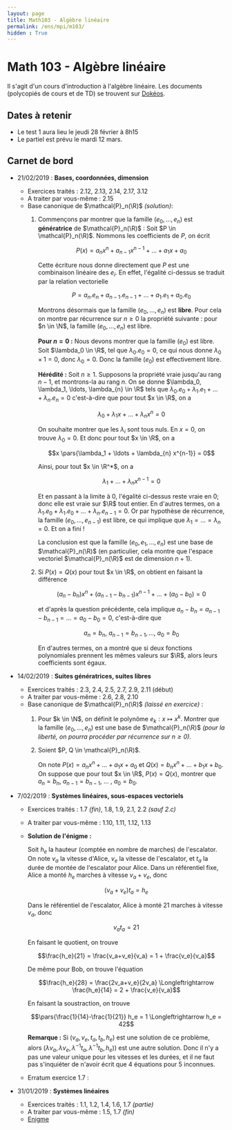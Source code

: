 ```yaml
---
layout: page
title: Math103 - Algèbre linéaire
permalink: /ens/mpi/m103/
hidden : True
---
```



# Math 103 - Algèbre linéaire

Il s'agit d'un cours d'introduction à l'algèbre linéaire. Les documents (polycopiés de cours et de TD) se trouvent sur [Dokéos](http://formation.u-psud.fr).

## Dates à retenir

* Le test 1 aura lieu le jeudi 28 février à 8h15
* Le partiel est prévu le mardi 12 mars.

## Carnet de bord
- <span class="date">21/02/2019 :</span> **Bases, coordonnées, dimension**
	* Exercices traités : 2.12, 2.13, 2.14, 2.17, 3.12
	* A traiter par vous-même : 2.15
	* Base canonique de $\mathcal{P}_n(\R)$ *(solution)*:
		1. Commençons par montrer que la famille $(e_0, \ldots, e_n)$ est **génératrice** de $\mathcal{P}_n(\R)$ : Soit $P \in \mathcal{P}_n(\R)$. Nommons les coefficients de $P$, on écrit
			
			$$P(x) = a_n x^n + a_{n-1} x^{n-1} + \ldots + a_1 x + a_0$$
			
			Cette écriture nous donne directement que $P$ est une combinaison linéaire des $e_i$. En effet, l'égalité ci-dessus se traduit par la relation vectorielle
			
			$$P = a_n . e_n + a_{n-1} . e_{n-1} + \ldots + a_1 . e_1 + a_0 . e_0$$
			
			Montrons désormais que la famille $(e_0, \ldots, e_n)$ est **libre**. Pour cela on montre par récurrence sur $n \ge 0$ la propriété suivante : pour $n \in \N$, la famille $(e_0, \ldots, e_n)$ est libre.
			
			**Pour $n = 0$ :** Nous devons montrer que la famille $(e_0)$ est libre. Soit $\lambda_0 \in \R$, tel que $\lambda_0 . e_0 = 0$, ce qui nous donne $\lambda_0 \times 1 = 0$, donc $\lambda_0 = 0$. Donc la famille $(e_0)$ est effectivement libre.
			
			**Hérédité :** Soit $n \ge 1$. Supposons la propriété vraie jusqu'au rang $n-1$, et montrons-la au rang $n$. On se donne $\lambda_0, \lambda_1, \ldots, \lambda_{n} \in \R$ tels que 
			$\lambda_0 . e_0 + \lambda_1 . e_1 + \ldots + \lambda_{n}.e_{n} = 0$
			c'est-à-dire que pour tout $x \in \R$, on a
			
			$$\lambda_0  + \lambda_1 x + \ldots + \lambda_{n} x^n = 0$$
			
			On souhaite montrer que les $\lambda_i$ sont tous nuls. En $x=0$, on trouve $\lambda_0 = 0$. Et donc pour tout $x \in \R$, on a
			
			$$x \pars{\lambda_1 + \ldots + \lambda_{n} x^{n-1}} = 0$$
			
			Ainsi, pour tout $x \in \R^*$, on a
			
			$$\lambda_1 + \ldots + \lambda_{n} x^{n-1} = 0$$
			
			Et en passant à la limite à $0$, l'égalité ci-dessus reste vraie en $0$; donc elle est vraie sur $\R$ tout entier. En d'autres termes, on a $\lambda_1 . e_0 + \lambda_1 . e_0 + \ldots + \lambda_{n}.e_{n-1} = 0$. Or par hypothèse de récurrence, la famille $(e_0, \ldots, e_{n-1})$ est libre, ce qui implique que $\lambda_1 = \ldots = \lambda_n = 0$. Et on a fini !
			
			La conclusion est que la famille $(e_0, e_1, \ldots, e_n)$ est une base de $\mathcal{P}_n(\R)$ (en particulier, cela montre que l'espace vectoriel $\mathcal{P}_n(\R)$ est de dimension $n+1$).
			
		2. Si $P(x) = Q(x)$ pour tout $x \in \R$, on obtient en faisant la différence
			
			$$(a_n - b_n) x^n + (a_{n-1} - b_{n-1}) x^{n-1} + \ldots + (a_0 - b_0) = 0$$
			
			et d'après la question précédente, cela implique $a_n - b_n = a_{n-1} - b_{n-1} = \ldots = a_0 - b_0 = 0$, c'est-à-dire que 
			
			$$a_n = b_n, \ a_{n-1}=b_{n-1}, \ldots , \ a_0 = b_0$$
			
			En d'autres termes, on a montré que si deux fonctions polynomiales prennent les mêmes valeurs sur $\R$, alors leurs coefficients sont égaux.
			
- <span class="date">14/02/2019 :</span> **Suites génératrices, suites libres**
	* Exercices traités : 2.3, 2.4, 2.5, 2.7, 2.9, 2.11 (début)
    * A traiter par vous-même : 2.6, 2.8, 2.10
	* Base canonique de $\mathcal{P}_n(\R)$ *(laissé en exercice)* :
		1. Pour $k \in \N$, on définit le polynôme $e_k : x \mapsto x^k$. Montrer que la famille $(e_0, \ldots, e_n)$ est une base de $\mathcal{P}_n(\R)$ *(pour la liberté, on pourra procéder par récurrence sur $n \ge 0$)*.
		2. Soient $P, Q \in \mathcal{P}_n(\R)$.
		
			On note $P(x) = a_n x^n + \ldots + a_1 x + a_0$ et $Q(x) = b_n x^n + \ldots + b_1 x + b_0$. On suppose que pour tout $x \in \R$, $P(x) = Q(x)$, montrer que $a_n = b_n$, $a_{n-1}=b_{n-1}$, $\ldots$ , $a_0 = b_0$.

- <span class="date">7/02/2019 :</span> **Systèmes linéaires, sous-espaces vectoriels**
	* Exercices traités : 1.7 *(fin)*, 1.8, 1.9, 2.1, 2.2 *(sauf 2.c)*
	* A traiter par vous-même : 1.10, 1.11, 1.12, 1.13
	* **Solution de l'énigme :** 
		
		Soit $h_e$ la hauteur (comptée en nombre de marches) de l'escalator. On note $v_a$ la vitesse d'Alice, $v_e$ la vitesse de l'escalator, et $t_a$ la durée de montée de l'escalator pour Alice. Dans un référentiel fixe, Alice a monté $h_e$ marches à vitesse $v_a+v_e$, donc
		
		$$(v_a + v_e) t_a = h_e$$
		
		Dans le référentiel de l'escalator, Alice à monté 21 marches à vitesse $v_a$, donc
		
		$$v_a t_a = 21$$
		
		En faisant le quotient, on trouve
		
		$$\frac{h_e}{21} = \frac{v_a+v_e}{v_a} =  1 + \frac{v_e}{v_a}$$
		
		De même pour Bob, on trouve l'équation
		
		$$\frac{h_e}{28} = \frac{2v_a+v_e}{2v_a} \Longleftrightarrow \frac{h_e}{14} =  2 + \frac{v_e}{v_a}$$
		
		En faisant la soustraction, on trouve
		
		$$\pars{\frac{1}{14}-\frac{1}{21}} h_e = 1 \Longleftrightarrow h_e = 42$$
	
		**Remarque :** Si $(v_a, v_e, t_a ,t_b, h_e)$ est une solution de ce problème, alors $(\lambda v_a, \lambda v_e, \lambda^{-1} t_a, \lambda^{-1} t_b, h_e)$) est une autre solution. Donc il n'y a pas une valeur unique pour les vitesses et les durées, et il ne faut pas s'inquiéter de n'avoir écrit que 4 équations pour 5 inconnues.
	* Erratum exercice 1.7 :

- <span class="date">31/01/2019 :</span> **Systèmes linéaires**
	* Exercices traités : 1.1, 1.2, 1.4, 1.6, 1.7 *(partie)*
	* A traiter par vous-même : 1.5, 1.7 *(fin)*
	* [Enigme](http://images.math.cnrs.fr/Janvier-2019-2e-defi.html)		
